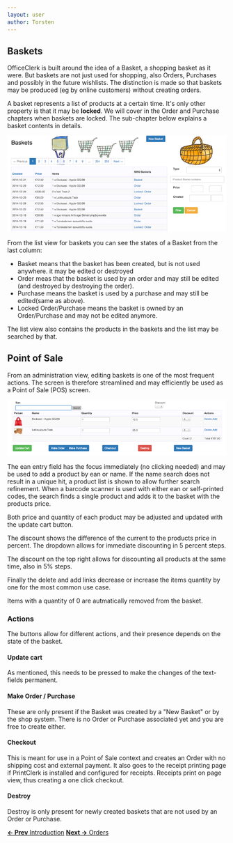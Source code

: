 ```yaml
---
layout: user
author: Torsten
---
```


## Baskets

OfficeClerk is built around the idea of a Basket, a shopping basket as it were. But baskets are not just used for shopping,
also Orders, Purchases and possibly in the future wishlists. The distinction is made so that baskets may be produced
(eg by online customers) without creating orders.

A basket represents a list of products at a certain time. It's only other property is that it may be **locked**. We will 
cover in the Order and Purchase chapters when baskets are locked. The sub-chapter below explains a basket contents in
details.

![Baskets](images/baskets.png)

From the list view for baskets you can see the states of a Basket from the last column:

- Basket means that the basket has been created, but is not used anywhere. it may be edited or destroyed
- Order meas that the basket is used by an order and may still be edited (and destroyed by destroying the order).
- Purchase means the basket is used by a purchase and may still be edited(same as above).
- Locked Order/Purchase means the basket is owned by an Order/Purchase and may not be edited anymore.

The list view also contains the products in the baskets and the list may be searched by that.

## Point of Sale

From an administration view, editing baskets is one of the most frequent actions. The screen is therefore streamlined
and may efficiently be used as a Point of Sale (POS) screen.

![Basket edit](images/pos.png)

The ean entry field has the focus immediately (no clicking needed) and may be used to add a product by ean or name.
If the name search does not result in a unique hit, a product list is shown to allow further search refinement. 
When a barcode scanner is used with either ean or self-printed codes, the search finds a single product and adds it to
the basket with the products price.

Both price and quantity of each product may be adjusted and updated with the update cart button.

The discount shows the difference of the current to the products price in percent. The dropdown allows for immediate
discounting in 5 percent steps.

The discount on the top right allows for discounting all products at the same time, also in 5% steps.

Finally the delete and add links decrease or increase the items quantity by one for the most common use case.

Items with a quantity of 0 are autmatically removed from the basket.

### Actions

The buttons allow for different actions, and their presence depends on the state of the basket. 

#### Update cart

As mentioned, this needs to be pressed to make the changes of the text-fields permanent.

#### Make Order / Purchase

These are only present if the Basket was created by a "New Basket" or by the shop system. There is no Order or 
Purchase associated yet and you are free to create either.

#### Checkout

This is meant for use in a Point of Sale context and creates an Order with no shipping cost and external payment.
It also goes to the receipt printing page if PrintClerk is installed and configured for receipts. Receipts print
on page view, thus creating a one click checkout.

#### Destroy

Destroy is only present for newly created baskets that are not used by an Order or Purchase.

[**<- Prev** Introduction](01_index.html)    [**Next ->** Orders](03_orders.html)